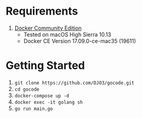 # Requirements
1. [Docker Community Edition](https://www.docker.com/community-edition)
    * Tested on macOS High Sierra 10.13
    * Docker CE Version 17.09.0-ce-mac35 (19611)

# Getting Started
1. `git clone https://github.com/DJO3/gocode.git`
2. `cd gocode`
3. `docker-compose up -d`
7. `docker exec -it golang sh`
8. `go run main.go`

